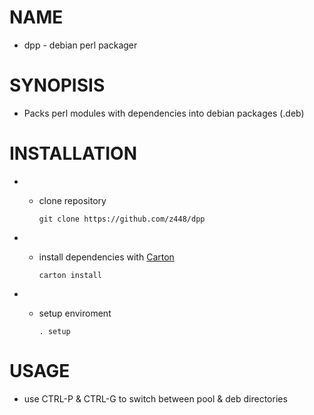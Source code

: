 # NAME

- dpp - debian perl packager

# SYNOPISIS

- Packs perl modules with dependencies into debian packages (.deb)

# INSTALLATION

- - clone repository

    `git clone https://github.com/z448/dpp`

- - install dependencies with [Carton](https://metacpan.org/pod/Carton)

    `carton install`

- - setup enviroment

    `. setup`

# USAGE

- use CTRL-P & CTRL-G to switch between pool & deb directories
